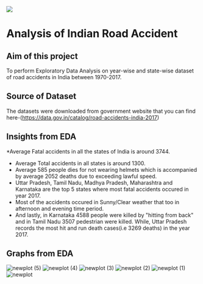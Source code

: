 ![](https://images.indianexpress.com/2019/11/accident-1.jpg)

# Analysis of Indian Road Accident

## Aim of this project
To perform Exploratory Data Analysis on year-wise and state-wise dataset of road accidents in India between 1970-2017.

## Source of Dataset
The datasets were downloaded from government website that you can find here-(https://data.gov.in/catalog/road-accidents-india-2017)

## Insights from EDA
*Average Fatal accidents in all the states of India is around 3744.
* Average Total accidents in all states is around 1300.
* Average 585 people dies for not wearing helmets which is accompanied by average 2052 deaths due to exceeding lawful speed.
* Uttar Pradesh, Tamil Nadu, Madhya Pradesh, Maharashtra and Karnataka are the top 5 states where most fatal accidents occured in year 2017.
* Most of the accidents occured in Sunny/Clear weather that too in afternoon and evening time period.
* And lastly, in Karnataka 4588 people were killed by "hitting from back" and in Tamil Nadu 3507 pedestrian were killed. While, Uttar Pradesh records the most hit and run death cases(i.e 3269 deaths) in the year 2017.

## Graphs from EDA
![newplot (5)](https://user-images.githubusercontent.com/65728129/109378022-41ba9680-78f5-11eb-8019-f0055744a41f.png)
![newplot (4)](https://user-images.githubusercontent.com/65728129/109378026-43845a00-78f5-11eb-86cf-a862fe316a1d.png)
![newplot (3)](https://user-images.githubusercontent.com/65728129/109378029-44b58700-78f5-11eb-9013-94511a71ef8f.png)
![newplot (2)](https://user-images.githubusercontent.com/65728129/109378030-467f4a80-78f5-11eb-9ac1-c6e2437af99a.png)
![newplot (1)](https://user-images.githubusercontent.com/65728129/109378031-48490e00-78f5-11eb-9e05-1b834415005c.png)
![newplot](https://user-images.githubusercontent.com/65728129/109378054-7b8b9d00-78f5-11eb-9e56-81480afce8e4.png)
